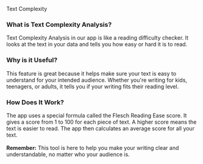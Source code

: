 Text Complexity

### **What is Text Complexity Analysis?**

Text Complexity Analysis in our app is like a reading difficulty checker. It looks at the text in your data and tells you how easy or hard it is to read.

### **Why is it Useful?**

This feature is great because it helps make sure your text is easy to understand for your intended audience. Whether you're writing for kids, teenagers, or adults, it tells you if your writing fits their reading level.

### **How Does It Work?**

The app uses a special formula called the Flesch Reading Ease score. It gives a score from 1 to 100 for each piece of text. A higher score means the text is easier to read. The app then calculates an average score for all your text.
&nbsp;  
&nbsp;  
**Remember:** This tool is here to help you make your writing clear and understandable, no matter who your audience is.
